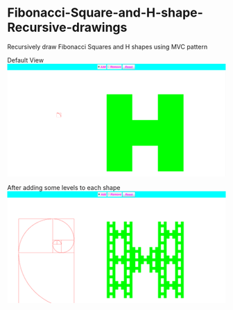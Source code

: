 # Fibonacci-Square-and-H-shape-Recursive-drawings
Recursively draw Fibonacci Squares and H shapes using MVC pattern

Default View
![UI](images/UI.png)

After adding some levels to each shape
![UI2](images/UI2.png)
